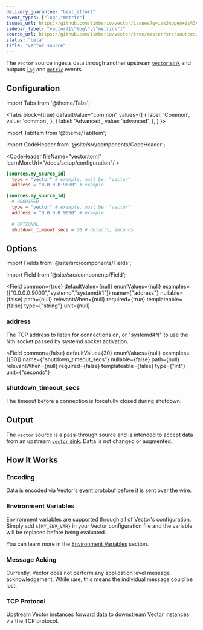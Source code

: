 ```yaml
---
delivery_guarantee: "best_effort"
event_types: ["log","metric"]
issues_url: https://github.com/timberio/vector/issues?q=is%3Aopen+is%3Aissue+label%3A%22source%3A+vector%22
sidebar_label: "vector|[\"log\",\"metric\"]"
source_url: https://github.com/timberio/vector/tree/master/src/sources/vector.rs
status: "beta"
title: "vector source" 
---
```


The `vector` source ingests data through another upstream [`vector` sink][docs.sinks.vector] and outputs [`log`][docs.data-model#log] and [`metric`][docs.data-model#metric] events.

## Configuration

import Tabs from '@theme/Tabs';

<Tabs
  block={true}
  defaultValue="common"
  values={[
    { label: 'Common', value: 'common', },
    { label: 'Advanced', value: 'advanced', },
  ]
}>

import TabItem from '@theme/TabItem';

<TabItem value="common">

import CodeHeader from '@site/src/components/CodeHeader';

<CodeHeader fileName="vector.toml" learnMoreUrl="/docs/setup/configuration"/ >

```toml
[sources.my_source_id]
  type = "vector" # example, must be: "vector"
  address = "0.0.0.0:9000" # example
```

</TabItem>
<TabItem value="advanced">

<CodeHeader fileName="vector.toml" learnMoreUrl="/docs/setup/configuration" />

```toml
[sources.my_source_id]
  # REQUIRED
  type = "vector" # example, must be: "vector"
  address = "0.0.0.0:9000" # example
  
  # OPTIONAL
  shutdown_timeout_secs = 30 # default, seconds
```

</TabItem>

</Tabs>

## Options

import Fields from '@site/src/components/Fields';

import Field from '@site/src/components/Field';

<Fields filters={true}>


<Field
  common={true}
  defaultValue={null}
  enumValues={null}
  examples={["0.0.0.0:9000","systemd","systemd#1"]}
  name={"address"}
  nullable={false}
  path={null}
  relevantWhen={null}
  required={true}
  templateable={false}
  type={"string"}
  unit={null}
  >

### address

The TCP address to listen for connections on, or "systemd#N" to use the Nth socket passed by systemd socket activation. 


</Field>


<Field
  common={false}
  defaultValue={30}
  enumValues={null}
  examples={[30]}
  name={"shutdown_timeout_secs"}
  nullable={false}
  path={null}
  relevantWhen={null}
  required={false}
  templateable={false}
  type={"int"}
  unit={"seconds"}
  >

### shutdown_timeout_secs

The timeout before a connection is forcefully closed during shutdown.


</Field>


</Fields>

## Output

The `vector` source is a pass-through source and is intended to accept data
from an upstream [`vector` sink][docs.sinks.vector]. Datta is not changed or
augmented.

## How It Works

### Encoding

Data is encoded via Vector's [event protobuf][urls.event_proto] before it is sent over the wire.

### Environment Variables

Environment variables are supported through all of Vector's configuration.
Simply add `${MY_ENV_VAR}` in your Vector configuration file and the variable
will be replaced before being evaluated.

You can learn more in the [Environment Variables][docs.configuration#environment-variables]
section.

### Message Acking

Currently, Vector does not perform any application level message acknowledgement. While rare, this means the individual message could be lost.

### TCP Protocol

Upstream Vector instances forward data to downstream Vector instances via the TCP protocol.


[docs.configuration#environment-variables]: /docs/setup/configuration#environment-variables
[docs.data-model#log]: /docs/about/data-model#log
[docs.data-model#metric]: /docs/about/data-model#metric
[docs.sinks.vector]: /docs/reference/sinks/vector
[urls.event_proto]: https://github.com/timberio/vector/blob/master/proto/event.proto

